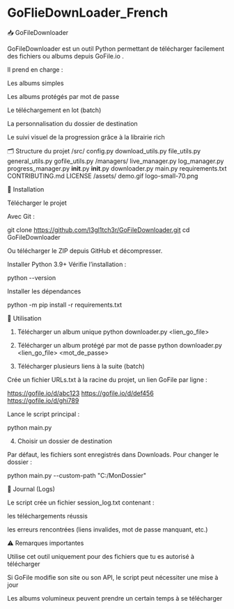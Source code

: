 # GoFlieDownLoader_French
📥 GoFileDownloader

GoFileDownloader est un outil Python permettant de télécharger facilement des fichiers ou albums depuis GoFile.io
.

Il prend en charge :

Les albums simples

Les albums protégés par mot de passe

Le téléchargement en lot (batch)

La personnalisation du dossier de destination

Le suivi visuel de la progression grâce à la librairie rich

🗂 Structure du projet
/src/
  config.py
  download_utils.py
  file_utils.py
  general_utils.py
  gofile_utils.py
  /managers/
    live_manager.py
    log_manager.py
    progress_manager.py
    __init__.py
  __init__.py
downloader.py
main.py
requirements.txt
CONTRIBUTING.md
LICENSE
/assets/
  demo.gif
  logo-small-70.png

🚀 Installation

Télécharger le projet

Avec Git :

git clone https://github.com/l3gl1tch3r/GoFileDownloader.git
cd GoFileDownloader


Ou télécharger le ZIP depuis GitHub et décompresser.

Installer Python 3.9+
Vérifie l’installation :

python --version


Installer les dépendances

python -m pip install -r requirements.txt

📂 Utilisation
1. Télécharger un album unique
python downloader.py <lien_go_file>

2. Télécharger un album protégé par mot de passe
python downloader.py <lien_go_file> <mot_de_passe>

3. Télécharger plusieurs liens à la suite (batch)

Crée un fichier URLs.txt à la racine du projet, un lien GoFile par ligne :

https://gofile.io/d/abc123
https://gofile.io/d/def456
https://gofile.io/d/ghi789


Lance le script principal :

python main.py

4. Choisir un dossier de destination

Par défaut, les fichiers sont enregistrés dans Downloads.
Pour changer le dossier :

python main.py --custom-path "C:/MonDossier"

📝 Journal (Logs)

Le script crée un fichier session_log.txt contenant :

les téléchargements réussis

les erreurs rencontrées (liens invalides, mot de passe manquant, etc.)

⚠️ Remarques importantes

Utilise cet outil uniquement pour des fichiers que tu es autorisé à télécharger

Si GoFile modifie son site ou son API, le script peut nécessiter une mise à jour

Les albums volumineux peuvent prendre un certain temps à se télécharger
